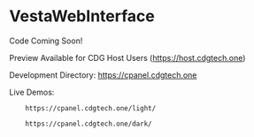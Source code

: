 # VestaWebInterface

Code Coming Soon!


Preview Available for CDG Host Users (https://host.cdgtech.one)

Development Directory: https://cpanel.cdgtech.one

Live Demos:

        https://cpanel.cdgtech.one/light/
        
        https://cpanel.cdgtech.one/dark/
